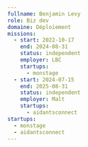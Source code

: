 ```yaml
---
fullname: Benjamin Levy
role: Biz dev
domaine: Déploiement
missions:
  - start: 2022-10-17
    end: 2024-08-31
    status: independent
    employer: LBC
    startups:
      - monstage
  - start: 2024-07-15
    end: 2025-08-31
    status: independent
    employer: Malt
    startups:
      - aidantsconnect
startups:
  - monstage
  - aidantsconnect
---
```

